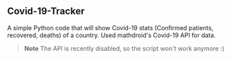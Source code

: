 ## Covid-19-Tracker
A simple Python code that will show Covid-19 stats (Confirmed patients, recovered, deaths) of a country. Used mathdroid's Covid-19 API for data.
> __Note__   The API is recently disabled, so the script won't work anymore :)
